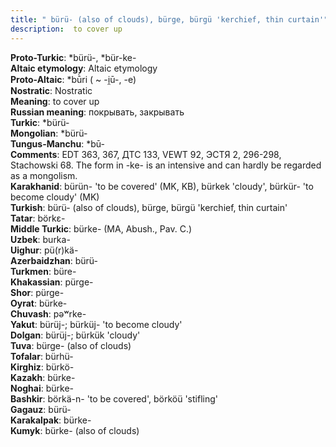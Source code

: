 ```yaml
---
title: " bürü- (also of clouds), bürge, bürgü 'kerchief, thin curtain'"
description:  to cover up
---
```


<strong>Proto-Turkic</strong>:  *bürü-, *bür-ke-<br>
<strong>Altaic etymology</strong>:  Altaic etymology<br>
<strong> Proto-Altaic</strong>:  *bū̀ri ( ~ -i̯ū-, -e)<br>
<strong>Nostratic</strong>:  Nostratic<br>
<strong>Meaning</strong>:  to cover up<br>
<strong>Russian meaning</strong>:  покрывать, закрывать<br>
<strong>Turkic</strong>:  *bürü-<br>
<strong>Mongolian</strong>:  *bürü-<br>
<strong>Tungus-Manchu</strong>:  *bū-<br>
<strong>Comments</strong>:  EDT 363, 367, ДТС 133, VEWT 92, ЭСТЯ 2, 296-298, Stachowski 68. The form in -ke- is an intensive and can hardly be regarded as a mongolism.<br>
<strong>Karakhanid</strong>:  bürün- 'to be covered' (MK, KB), bürkek 'cloudy', bürkür- 'to become cloudy' (MK)<br>
<strong>Turkish</strong>:  bürü- (also of clouds), bürge, bürgü 'kerchief, thin curtain'<br>
<strong>Tatar</strong>:  börkɛ-<br>
<strong>Middle Turkic</strong>:  bürke- (MA, Abush., Pav. C.)<br>
<strong>Uzbek</strong>:  burka-<br>
<strong>Uighur</strong>:  pü(r)kä-<br>
<strong>Azerbaidzhan</strong>:  bürü-<br>
<strong>Turkmen</strong>:  büre-<br>
<strong>Khakassian</strong>:  pürge-<br>
<strong>Shor</strong>:  pürge-<br>
<strong>Oyrat</strong>:  bürke-<br>
<strong>Chuvash</strong>:  pǝʷrke-<br>
<strong>Yakut</strong>:  bürüj-; bürküj- 'to become cloudy'<br>
<strong>Dolgan</strong>:  bürüj-; bürkük 'cloudy'<br>
<strong>Tuva</strong>:  bürge- (also of clouds)<br>
<strong>Tofalar</strong>:  bürhü-<br>
<strong>Kirghiz</strong>:  bürkö-<br>
<strong>Kazakh</strong>:  bürke-<br>
<strong>Noghai</strong>:  bürke-<br>
<strong>Bashkir</strong>:  börkä-n- 'to be covered', börköü 'stifling'<br>
<strong>Gagauz</strong>:  bürü-<br>
<strong>Karakalpak</strong>:  bürke-<br>
<strong>Kumyk</strong>:  bürke- (also of clouds)<br>


